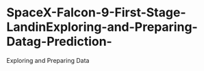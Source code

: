# SpaceX-Falcon-9-First-Stage-LandinExploring-and-Preparing-Datag-Prediction-
Exploring and Preparing Data

